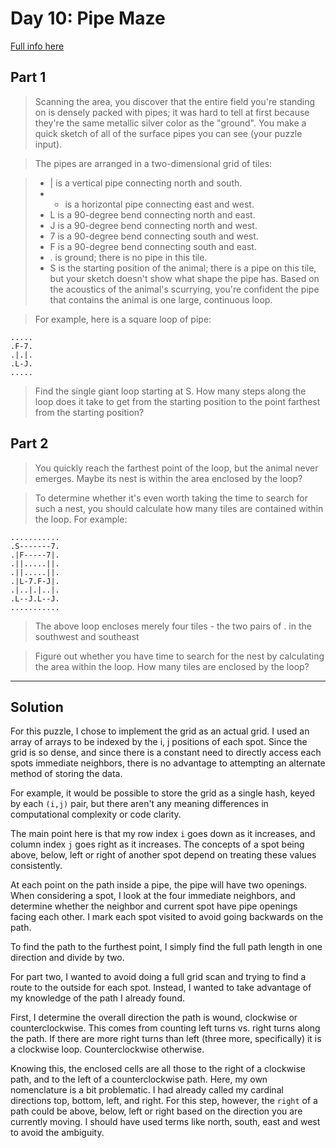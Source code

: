 # Day 10: Pipe Maze

[Full info here](https://adventofcode.com/2023/day/10)

## Part 1

>Scanning the area, you discover that the entire field you're standing on is
densely packed with pipes; it was hard to tell at first because they're the
same metallic silver color as the "ground". You make a quick sketch of all of
the surface pipes you can see (your puzzle input).

>The pipes are arranged in a two-dimensional grid of tiles:

>- | is a vertical pipe connecting north and south.
>- - is a horizontal pipe connecting east and west.
>- L is a 90-degree bend connecting north and east.
>- J is a 90-degree bend connecting north and west.
>- 7 is a 90-degree bend connecting south and west.
>- F is a 90-degree bend connecting south and east.
>- . is ground; there is no pipe in this tile.
>- S is the starting position of the animal; there is a pipe on this tile, but your sketch doesn't show what shape the pipe has.
Based on the acoustics of the animal's scurrying, you're confident the pipe that contains the animal is one large, continuous loop.

>For example, here is a square loop of pipe:
```
.....
.F-7.
.|.|.
.L-J.
.....
```

> Find the single giant loop starting at S. How many steps along the loop does
it take to get from the starting position to the point farthest from the
starting position?

## Part 2

>You quickly reach the farthest point of the loop, but the animal never emerges.
Maybe its nest is within the area enclosed by the loop?

>To determine whether it's even worth taking the time to search for such a nest,
you should calculate how many tiles are contained within the loop. For example:
```
...........
.S-------7.
.|F-----7|.
.||.....||.
.||.....||.
.|L-7.F-J|.
.|..|.|..|.
.L--J.L--J.
...........
```

>The above loop encloses merely four tiles - the two pairs of . in the southwest
and southeast

>Figure out whether you have time to search for the nest by calculating the
area within the loop. How many tiles are enclosed by the loop?

---

## Solution

For this puzzle, I chose to implement the grid as an actual grid. I used an array of
arrays to be indexed by the i, j positions of each spot. Since the grid is so dense,
and since there is a constant need to directly access each spots immediate neighbors,
there is no advantage to attempting an alternate method of storing the data.

For example, it would be possible to store the grid as a single hash, keyed by each
`(i,j)` pair, but there aren't any meaning differences in computational complexity or
code clarity.

The main point here is that my row index `i` goes down as it increases, and column
index `j` goes right as it increases. The concepts of a spot being above, below, left
or right of another spot depend on treating these values consistently.

At each point on the path inside a pipe, the pipe will have two openings. When considering
a spot, I look at the four immediate neighbors, and determine whether the neighbor
and current spot have pipe openings facing each other. I mark each spot visited to avoid
going backwards on the path.

To find the path to the furthest point, I simply find the full path length in one
direction and divide by two.

For part two, I wanted to avoid doing a full grid scan and trying to find a route to
the outside for each spot. Instead, I wanted to take advantage of my knowledge of the
path I already found.

First, I determine the overall direction the path is wound, clockwise or counterclockwise.
This comes from counting left turns vs. right turns along the path. If there are more 
right turns than left (three more, specifically) it is a clockwise loop.
Counterclockwise otherwise.

Knowing this, the enclosed cells are all those to the right of a clockwise path, and
to the left of a counterclockwise path. Here, my own nomenclature is a bit
problematic. I had already called my cardinal directions top, bottom, left, and right.
For this step, however, the `right` of a path could be above, below, left or right
based on the direction you are currently moving. I should have used terms like
north, south, east and west to avoid the ambiguity.

